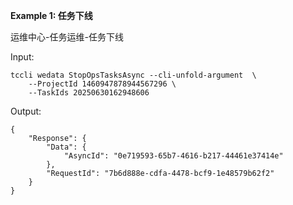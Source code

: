 **Example 1: 任务下线**

运维中心-任务运维-任务下线

Input: 

```
tccli wedata StopOpsTasksAsync --cli-unfold-argument  \
    --ProjectId 1460947878944567296 \
    --TaskIds 20250630162948606
```

Output: 
```
{
    "Response": {
        "Data": {
            "AsyncId": "0e719593-65b7-4616-b217-44461e37414e"
        },
        "RequestId": "7b6d888e-cdfa-4478-bcf9-1e48579b62f2"
    }
}
```


